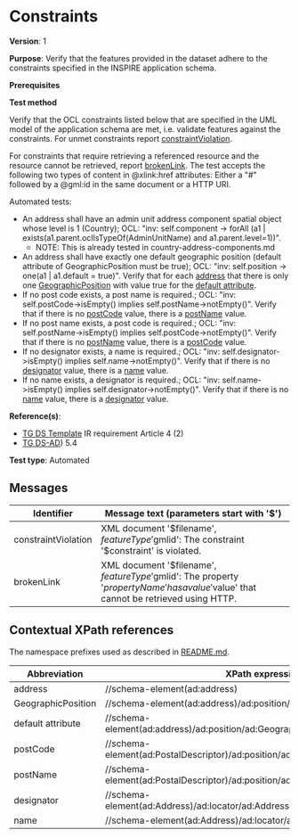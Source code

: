# Constraints

**Version**: 1

**Purpose**: Verify that the features provided in the dataset adhere to the constraints specified in the INSPIRE application schema.

**Prerequisites**

**Test method**

Verify that the OCL constraints listed below that are specified in the UML model of the application schema are met, i.e. validate features against the constraints. For unmet constraints report [constraintViolation](#constraintViolation). 

For constraints that require retrieving a referenced resource and the resource cannot be retrieved, report [brokenLink](#brokenLink). The test accepts the following two types of content in @xlink:href attributes: Either a "#" followed by a @gml:id in the same document or a HTTP URI.

Automated tests:

* An address shall have an admin unit address component spatial object whose level is 1 (Country); OCL: "inv: self.component -> forAll (a1 | exists(a1.parent.oclIsTypeOf(AdminUnitName) and a1.parent.level=1))". 
  * NOTE: This is already tested in country-address-components.md
* An address shall have exactly one default geographic position (default attribute of GeographicPosition must be true); OCL: "inv: self.position -> one(a1 | a1.default = true)". Verify that for each [address](#address) that there is only one [GeographicPosition](#GeographicPosition) with value true for the [default attribute](#default).  
* If no post code exists, a post name is required.; OCL: "inv: self.postCode->isEmpty() implies self.postName->notEmpty()". Verify that if there is no [postCode](#postCode) value, there is a [postName](#postName) value.
* If no post name exists, a post code is required.; OCL: "inv: self.postName->isEmpty() implies self.postCode->notEmpty()". Verify that if there is no [postName](#postName) value, there is a [postCode](#postCode) value.
* If no designator exists, a name is required.; OCL: "inv: self.designator->isEmpty() implies self.name->notEmpty()". Verify that if there is no [designator](#designator) value, there is a [name](#name) value.
* If no name exists, a designator is required.; OCL: "inv: self.name->isEmpty() implies self.designator->notEmpty()". Verify that if there is no [name](#name) value, there is a [designator](#designator) value.

**Reference(s)**: 

* [TG DS Template](http://inspire.ec.europa.eu/id/ats/data-ad/3.2/ad-as/README#ref_TG_DS_tmpl) IR requirement Article 4 (2)
* [TG DS-AD](http://inspire.ec.europa.eu/id/ats/data-ad/3.2/ad-as/README#ref_TG_DS_AD)) 5.4

**Test type**: Automated

## Messages

Identifier  |  Message text (parameters start with '$')
---------------------------------------------------------- | -------------------------------------------------------------------------
constraintViolation <a name="constraintViolation"/>  |  XML document '$filename', $featureType '$gmlid': The constraint '$constraint' is violated.
brokenLink <a name="brokenLink"/>  |  XML document '$filename', $featureType '$gmlid': The property '$propertyName' has a value '$value' that cannot be retrieved using HTTP.

## Contextual XPath references

The namespace prefixes used as described in [README.md](http://inspire.ec.europa.eu/id/ats/data-ps/3.2/ps-p-as/README#namespaces).

Abbreviation                                               |  XPath expression
---------------------------------------------------------- | -------------------------------------------------------------------------
address <a name="address"></a> 	| 	//schema-element(ad:address)
GeographicPosition <a name="GeographicPosition"></a> 	| 	//schema-element(ad:address)/ad:position/ad:GeographicPosition
default attribute <a name="default"></a> 	| 	//schema-element(ad:address)/ad:position/ad:GeographicPosition/ad:default
postCode <a name="postCode"></a> 	| 	//schema-element(ad:PostalDescriptor)/ad:position/ad:PostalDescriptor/ad:postCode
postName <a name="postName"></a> 	| 	//schema-element(ad:PostalDescriptor)/ad:position/ad:PostalDescriptor/ad:postName
designator <a name="designator"></a> 	| 	//schema-element(ad:Address)/ad:locator/ad:AddressLocator/ad:designator
name <a name="name"></a> 	| 	//schema-element(ad:Address)/ad:locator/ad:AddressLocator/ad:name
